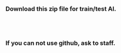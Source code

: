 ### Download this zip file for train/test AI.
<br/> <br/> 
### If you can not use github, ask to staff.
